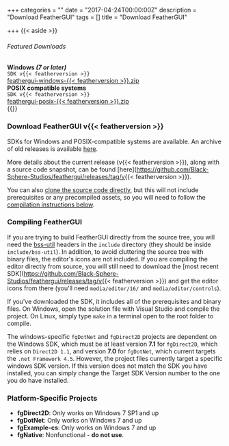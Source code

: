 +++
categories = ""
date = "2017-04-24T00:00:00Z"
description = "Download FeatherGUI"
tags = []
title = "Download FeatherGUI"

+++
{{< aside >}}
<h6>Featured Downloads</h6>

<div><b>Windows <i>(7 or later)</i></b>
<br/><code>SDK v{{< featherversion >}}</code>
<br/><a href="https://github.com/Black-Sphere-Studios/feathergui/releases/download/v{{< featherversion >}}/feathergui-windows-{{< featherversion >}}.zip">feathergui-windows-{{< featherversion >}}.zip</a>
</div>
<div><b>POSIX compatible systems</b>
<br/><code>SDK v{{< featherversion >}}</code>
<br/><a href="https://github.com/Black-Sphere-Studios/feathergui/releases/download/v{{< featherversion >}}/feathergui-posix-{{< featherversion >}}.zip">feathergui-posix-{{< featherversion >}}.zip</a>
</div>
{{</ aside >}}

### Download FeatherGUI v{{< featherversion >}}

SDKs for Windows and POSIX-compatible systems are available. An archive of old releases is available [here](https://github.com/Black-Sphere-Studios/feathergui/releases).

More details about the current release (v{{< featherversion >}}), along with a source code snapshot, can be found [here](https://github.com/Black-Sphere-Studios/feathergui/releases/tag/v{{< featherversion >}}).

You can also [clone the source code directly](https://github.com/Black-Sphere-Studios/feathergui), but this will not include prerequisites or any precompiled assets, so you will need to follow the [compilation instructions below](#compiling).

### Compiling FeatherGUI

If you are trying to build FeatherGUI directly from the source tree, you will need the [bss-util]() headers in the `include` directory (they should be inside `include/bss-util`). In addition, to avoid cluttering the source tree with binary files, the editor's icons are not included. If you are compiling the editor directly from source, you will still need to download the [most recent SDK](https://github.com/Black-Sphere-Studios/feathergui/releases/tag/v{{< featherversion >}}) and get the editor icons from there (you'll need `media/editor/16/` and `media/editor/controls`).

If you've downloaded the SDK, it includes all of the prerequisites and binary files. On Windows, open the solution file with Visual Studio and compile the project. On Linux, simply type `make` in a terminal open to the root folder to compile.

The windows-specific `fgDotNet` and `fgDirect2D` projects are dependent on the Windows SDK, which must be at least version **7.1** for `fgDirect2D`, which relies on `Direct2D 1.1`, and version **7.0** for `fgDotNet`, which current targets the `.net Framework 4.5`. However, the project files currently target a specific windows SDK version. If this version does not match the SDK you have installed, you can simply change the Target SDK Version number to the one you do have installed.

### Platform-Specific Projects
* **fgDirect2D**: Only works on Windows 7 SP1 and up
* **fgDotNet**: Only works on Windows 7 and up
* **fgExample-cs**: Only works on Windows 7 and up
* **fgNative**: Nonfunctional - **do not use**.